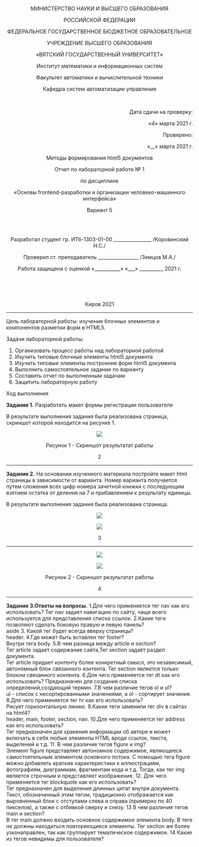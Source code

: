 <p align=center>МИНИСТЕРСТВО НАУКИ И ВЫСШЕГО ОБРАЗОВАНИЯ
<p align=center>РОССИЙСКОЙ ФЕДЕРАЦИИ
<p align=center>ФЕДЕРАЛЬНОЕ ГОСУДАРСТВЕННОЕ БЮДЖЕТНОЕ ОБРАЗОВАТЕЛЬНОЕ
<p align=center>УЧРЕЖДЕНИЕ ВЫСШЕГО ОБРАЗОВАНИЯ
<p align=center>«ВЯТСКИЙ ГОСУДАРСТВЕННЫЙ УНИВЕРСИТЕТ»
<p align=center>Институт математики и информационных систем
<p align=center>Факультет автоматики и вычислительной техники
<p align=center>Кафедра систем автоматизации управления
<p><br>
<p align=right>Дата сдачи на проверку:
<p align=right>«4» марта 2021 г.
<p align=right>Проверено:
<p align=right>«__» марта 2021 г.

<p align=center>Методы формирования html5 документов
<p align=center>Отчет по лабораторной работе № 1
<p align=center>по дисциплине
<p align=center>«Основы frontend-разработки и организации человеко-машинного интерфейса»
<p align=center>Вариант 5
<p><br><br>
<p align=center>Разработал студент гр. ИТб-1303-01-00 ________________ /Коровинский Н.С./
<p align=center>Проверил ст. преподаватель _________________ /Земцов М.А./
<p align=center>Работа защищена с оценкой	«___________» «___» __________ 2021 г.
<p><br><br><br>
<p align=center>Киров 2021  

---
<p> Цель лабораторной работы: изучение блочных элементов и компонентов разметки форм в HTML5.
<p> Задачи лабораторной работы:  

1. Организовать процесс работы над лабораторной работой
2. Изучить типовые блочные элементы html5 документа
3. Изучить типовые элементы построения форм html5 документа
4. Выполнить самостоятельное задание по варианту
5. Составить отчет по выполненным задачам
6. Защитить лабораторную работу

<p>Ход выполнения  
<p> <b>Задание 1.</b> Разработать макет формы регистрации пользователя
<p>В результате выполнения задания была реализована страница, скриншот которой находится на рисунке 1. 
<p align="center"><img src=../Main-(master)/рис.1.PNG>
<p align="center">Рисунок 1 - Скриншот результатат работы
<p align=center>2

---
<p> <b>Задание 2.</b> На основании изученного материала постройте макет html страницы в зависимости от варианта. Номер варианта получается путем сложения всех цифр номера зачетной книжки с последующим взятием остатка от деления на 7 и прибавлением к результату единицы. 
<p>В результате выполнения задания была реализована страница.
<p align="center"><img src=../Main-(master)/Снимок.PNG>
<p align="center"><img src=../Main-(master)/2.PNG>
<p align=center>3

---
<p align="center"><img src=../Main-(master)/3.PNG>
<p align="center"><img src=../Main-(master)/4.PNG>
<p align="center">Рисунок 2 - Скриншот результатат работы
<p align=center>4

---
<p> <b>Задание 3.Ответы на вопросы.</b>
 1.Для чего применяется тег nav как его использовать?
 Тег nav задает навигацию по сайту, чаще всего используется для представления списка ссылок.
 2.Какие теги позволяют сделать боковую правую и левую панель?<br>
  aside
 3. Какой тег будет всегда вверху страницы?<br>
  header.
 4.Где может быть вставлен тег footer?<br>
  Внутри тега body.
 5.В чем разница между article и section?<br>
  Тег article задает содержание сайта,Тег section задаёт раздел документа.<br>
  Тег article придает контенту более конкретный смысл, это независимый, автономный блок связанного контента. Тег section является только блоком связанного контента.
 6.Для чего применяется тег dt как его использовать?
  Предназначен для создания списка определений,создающий термин.
 7.В чем различие тегов ol и ul?<br>
  ul - список с несортированными значениями, а ol - сортирует значения.
 8.Для чего применяется тег hr как его использовать?<br>
  Рисует горизонтальную линию.
 9.Какие теги заменили тег div в сайтах на html4?<br>
   header, main, footer, section, nav.
 10.Для чего применяется тег address как его использовать?<br>
  Тег предназначен для хранения информации об авторе и может включать в себя любые элементы HTML вроде ссылок, текста, выделений и т.д.
 11. В чем различие тегов figure и img?<br>
  Элемент figure представляет автономное содержимое, являющееся самостоятельным элементом основного потока. С помощью тега figure можно добавлять краткие характеристики к иллюстрациям, фотографиям, диаграммам, фрагментам кода и т.д. Тогда, как тег img является строчным и представляет изображение.
 12. Для чего применяется тег blockquote как его использовать?<br>
  Тег предназначен для выделения длинных цитат внутри документа. Текст, обозначенный этим тегом, традиционно отображается как выровненный блок с отступами слева и справа (примерно по 40 пикселов), а также с отбивкой сверху и снизу.
 13  В чем различие тегов main и section?<br>
  В тег main должно входить основное содержимое элемента body. В теге не должны находиться повторяющиеся элементы. Тег section же более узконаправлен, так как группирует тематическое содержимое.
 14 Какие из тегов невидимы для пользователя?</p>
  
 
